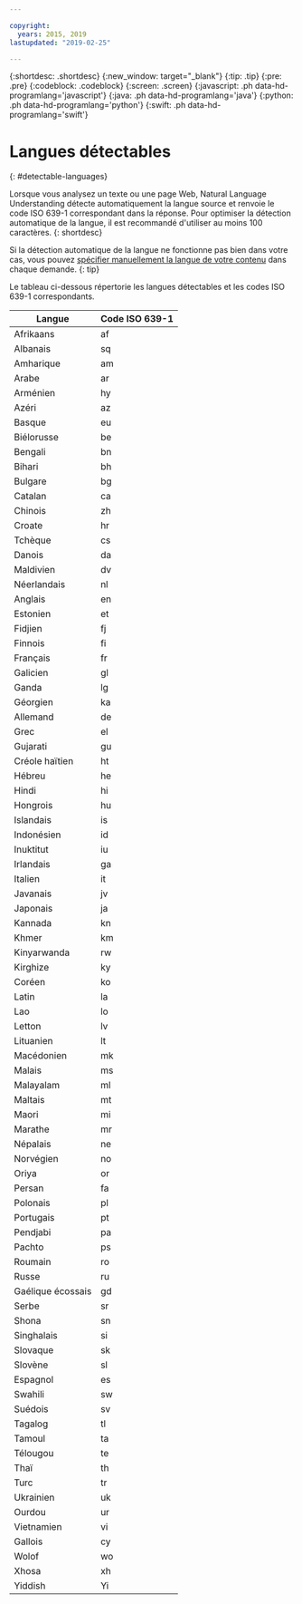 ```yaml
---

copyright:
  years: 2015, 2019
lastupdated: "2019-02-25"

---
```


{:shortdesc: .shortdesc}
{:new_window: target="_blank"}
{:tip: .tip}
{:pre: .pre}
{:codeblock: .codeblock}
{:screen: .screen}
{:javascript: .ph data-hd-programlang='javascript'}
{:java: .ph data-hd-programlang='java'}
{:python: .ph data-hd-programlang='python'}
{:swift: .ph data-hd-programlang='swift'}

# Langues détectables
{: #detectable-languages}

Lorsque vous analysez un texte ou une page Web, Natural Language Understanding
détecte automatiquement la langue source et renvoie le code ISO 639-1
correspondant
dans la réponse. Pour optimiser la détection automatique de la langue, il est
recommandé d'utiliser au moins 100 caractères.
{: shortdesc}

Si la détection automatique de la langue ne fonctionne pas bien dans votre cas,
vous pouvez
[spécifier
manuellement la langue de votre contenu](/docs/services/natural-language-understanding?topic=natural-language-understanding-overriding-language-detection) dans chaque demande.
{: tip}

Le tableau ci-dessous répertorie les langues détectables et les codes ISO 639-1
correspondants.

|Langue    |Code ISO 639-1|
|------------|------|
|Afrikaans|af|
|Albanais|sq|
|Amharique|am|
|Arabe|ar|
|Arménien|hy|
|Azéri|az|
|Basque|eu|
|Biélorusse|be|
|Bengali|bn|
|Bihari|bh|
|Bulgare|bg|
|Catalan|ca|
|Chinois|zh|
|Croate|hr|
|Tchèque|cs|
|Danois|da|
|Maldivien|dv|
|Néerlandais|nl|
|Anglais|en|
|Estonien|et|
|Fidjien|fj|
|Finnois|fi|
|Français|fr|
|Galicien|gl|
|Ganda|lg|
|Géorgien|ka|
|Allemand|de|
|Grec|el|
|Gujarati|gu|
|Créole haïtien|ht|
|Hébreu|he|
|Hindi|hi|
|Hongrois|hu|
|Islandais|is|
|Indonésien|id|
|Inuktitut|iu|
|Irlandais|ga|
|Italien|it|
|Javanais|jv|
|Japonais|ja|
|Kannada|kn|
|Khmer|km|
|Kinyarwanda|rw|
|Kirghize|ky|
|Coréen|ko|
|Latin|la|
|Lao|lo|
|Letton|lv|
|Lituanien|lt|
|Macédonien|mk|
|Malais|ms|
|Malayalam|ml|
|Maltais|mt|
|Maori|mi|
|Marathe|mr|
|Népalais|ne|
|Norvégien|no|
|Oriya|or|
|Persan|fa|
|Polonais|pl|
|Portugais|pt|
|Pendjabi|pa|
|Pachto|ps|
|Roumain|ro|
|Russe|ru|
|Gaélique écossais|gd|
|Serbe|sr|
|Shona|sn|
|Singhalais|si|
|Slovaque|sk|
|Slovène|sl|
|Espagnol|es|
|Swahili|sw|
|Suédois|sv|
|Tagalog|tl|
|Tamoul|ta|
|Télougou|te|
|Thaï|th|
|Turc|tr|
|Ukrainien|uk|
|Ourdou|ur|
|Vietnamien|vi|
|Gallois|cy|
|Wolof|wo|
|Xhosa|xh|
|Yiddish|Yi|
